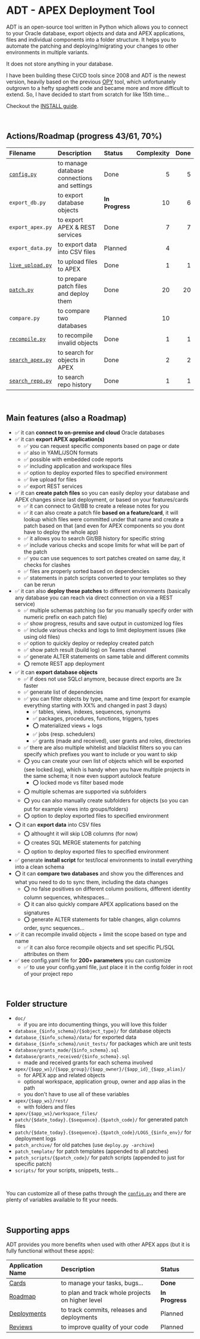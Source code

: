 # ADT - APEX Deployment Tool

ADT is an open-source tool written in Python which allows you to connect to your Oracle database, export objects and data and APEX applications, files and individual components into a folder structure.
It helps you to automate the patching and deploying/migrating your changes to other environments in multiple variants.

It does not store anything in your database.

I have been building these CI/CD tools since 2008 and ADT is the newest version, heavily based on the previous [OPY](https://github.com/jkvetina/OPY/tree/master) tool, which unfortunately outgrown to a hefty spaghetti code and became more and more difficult to extend. So, I have decided to start from scratch for like 15th time...

Checkout the [INSTALL guide](./doc/install.md).

&nbsp;

## Actions/Roadmap (progress 43/61, 70%)

| Filename                                 | Description                                    | Status          | Complexity | Done |
| :-------                                 | :----------                                    | :-----          | ---------: | ---: |
| [`config.py`](./doc/config.md)           | to manage database connections and settings    | Done            |          5 | 5    |
| `export_db.py`                           | to export database objects                     | __In Progress__ |         10 | 6    |
| `export_apex.py`                         | to export APEX & REST services                 | Done            |          7 | 7    |
| `export_data.py`                         | to export data into CSV files                  | Planned         |          4 |      |
| [`live_upload.py`](./doc/live_upload.md) | to upload files to APEX                        | Done            |          1 | 1    |
| [`patch.py`](./doc/patch.md)             | to prepare patch files and deploy them         | Done            |         20 | 20   |
| `compare.py`                             | to compare two databases                       | Planned         |         10 |      |
| [`recompile.py`](./doc/recompile.md)     | to recompile invalid objects                   | Done            |          1 | 1    |
| [`search_apex.py`](./doc/search_apex.md) | to search for objects in APEX                  | Done            |          2 | 2    |
| [`search_repo.py`](./doc/search_repo.md) | to search repo history                         | Done            |          1 | 1    |

&nbsp;

## Main features (also a Roadmap)

- ✅ it can __connect to on-premise and cloud__ Oracle databases
- ✅ it can __export APEX application(s)__
    - ✅ you can request specific components based on page or date
    - ✅ also in YAML/JSON formats
    - ✅ possible with embedded code reports
    - ✅ including application and workspace files
    - ✅ option to deploy exported files to specified environment
    - ✅ live upload for files
    - ✅ export REST services
- ✅ it can __create patch files__ so you can easily deploy your database and APEX changes since last deployment, or based on your features/cards
    - ✅ it can connect to Git/BB to create a release notes for you
    - ✅ it can also create a patch file __based on a feature/card__, it will lookup which files were committed under that name and create a patch based on that (and even for APEX components so you dont have to deploy the whole app)
    - ✅ it allows you to search Git/BB history for specific string
    - ✅ include various checks and scope limits for what will be part of the patch
    - ✅ you can use sequences to sort patches created on same day, it checks for clashes
    - ✅ files are properly sorted based on dependencies
    - ✅ statements in patch scripts converted to your templates so they can be rerun
- ✅ it can also __deploy these patches__ to different environments (basically any database you can reach via direct connection on via a REST service)
    - ✅ multiple schemas patching (so far you manually specify order with numeric prefix on each patch file)
    - ✅ show progress, results and save output in customized log files
    - ✅ include various checks and logs to limit deployment issues (like using old files)
    - ✅ option to quickly deploy or redeploy created patch
    - ✅ show patch result (build log) on Teams channel
    - ✅ generate ALTER statements on same table and different commits
    - ⭕️ remote REST app deployment
- ✅ it can __export database objects__
    - ✅ if does not use SQLcl anymore, because direct exports are 3x faster
    - ✅ generate list of dependencies
    - ✅ you can filter objects by type, name and time (export for example everything starting with XX% and changed in past 3 days)
        - ✅ tables, views, indexes, sequences, synonyms
        - ✅ packages, procedures, functions, triggers, types
        - ⭕️ materialized views + logs
        - ✅ jobs (resp. schedulers)
        - ✅ grants (made and received), user grants and roles, directories
    - ✅ there are also multiple whitelist and blacklist filters so you can specify which prefixes you want to include or you want to skip
    - ⭕️ you can create your own list of objects which will be exported (see locked.log), which is handy when you have multiple projects in the same schema; it now even support autolock feature
        - ⭕️ locked mode vs filter based mode
    - ⭕️ multiple schemas are supported via subfolders
    - ⭕️ you can also manually create subfolders for objects (so you can put for example views into groups/folders)
    - ⭕️ option to deploy exported files to specified environment
- ⭕️ it can __export data__ into CSV files
    - ⭕️ althought it will skip LOB columns (for now)
    - ⭕️ creates SQL MERGE statements for patching
    - ⭕️ option to deploy exported files to specified environment
- ✅ generate __install script__ for test/local environments to install everything into a clean schema
- ⭕️ it can __compare two databases__ and show you the differences and what you need to do to sync them, including the data changes
    - ⭕️ no false positives on different column positions, different identity column sequences, whitespaces...
    - ⭕️ it can also quickly compare APEX applications based on the signatures
    - ⭕️ generate ALTER statements for table changes, align columns order, sync sequences...
- ✅ it can recompile invalid objects + limit the scope based on type and name
    - ✅ it can also force recompile objects and set specific PL/SQL attributes on them
- ✅ see config.yaml file for __200+ parameters__ you can customize
    - ✅ to use your config.yaml file, just place it in the config folder in root of your project repo

&nbsp;

## Folder structure

- `doc/`
    - if you are into documenting things, you will love this folder
- `database_{$info_schema}/{$object_type}/` for database objects
- `database_{$info_schema}/data/` for exported data
- `database_{$info_schema}/unit_tests/` for packages which are unit tests
- `database/grants_made/{$info_schema}.sql`
- `database/grants_received/{$info_schema}.sql`
    - made and received grants for each schema involved
- `apex/{$app_ws}/{$app_group}/{$app_owner}/{$app_id}_{$app_alias}/`
    - for APEX app and related objects
    - optional workspace, application group, owner and app alias in the path
    - you don't have to use all of these variables
- `apex/{$app_ws}/rest/`
    - with folders and files
- `apex/{$app_ws}/workspace_files/`
- `patch/{$date_today}.{$sequence}.{$patch_code}/` for generated patch files
- `patch/{$date_today}.{$sequence}.{$patch_code}/LOGS_{$info_env}/` for deployment logs
- `patch_archive/` for old patches (use `deploy.py -archive`)
- `patch_template/` for patch templates (appended to all patches)
- `patch_scripts/{$patch_code}/` for patch scripts (appended to just for specific patch)
- `scripts/` for your scripts, snippets, tests...

&nbsp;

You can customize all of these paths through the [`config.py`](./doc/config.md) and there are plenty of variables available to fit your needs.

&nbsp;

## Supporting apps

ADT provides you more benefits when used with other APEX apps (but it is fully functional without these apps):

| Application Name                                              | Description                                       | Status
| :---------------                                              | :----------                                       | :-----
| [Cards](https://github.com/jkvetina/MASTER_TASKS)             | to manage your tasks, bugs...                     | __Done__
| [Roadmap](https://github.com/jkvetina/MASTER_ROADMAPS)        | to plan and track whole projects on higher level  | __In Progress__
| [Deployments](https://github.com/jkvetina/MASTER_DEPLOYMENTS) | to track commits, releases and deployments        | Planned
| [Reviews](https://github.com/jkvetina/MASTER_REVIEWS)         | to improve quality of your code                   | Planned

